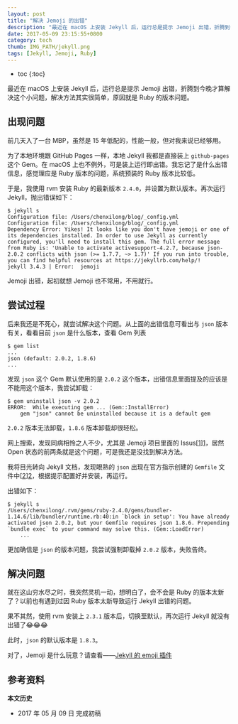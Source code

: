 ```yaml
---
layout: post
title: "解决 Jemoji 的出错"
description: "最近在 macOS 上安装 Jekyll 后，运行总是提示 Jemoji 出错，折腾到今晚才算解决这个小问题，解决方法其实很简单，原因就是 Ruby 的版本问题。"
date: 2017-05-09 23:15:55+0800
category: tech
thumb: IMG_PATH/jekyll.png
tags: [Jekyll, Jemoji, Ruby]
---
```


* toc
{:toc}

最近在 macOS 上安装 Jekyll 后，运行总是提示 Jemoji 出错，折腾到今晚才算解决这个小问题，解决方法其实很简单，原因就是 Ruby 的版本问题。

## 出现问题

前几天入了一台 MBP，虽然是 15 年低配的，性能一般，但对我来说已经够用。

为了本地环境跟 GitHub Pages 一样，本地 Jekyll 我都是直接装上 `github-pages` 这个 Gem。在 macOS 上也不例外，可是装上运行即出错。我忘记了是什么出错信息，感觉理应是 Ruby 版本的问题，系统预装的 Ruby 版本比较低。

于是，我使用 rvm 安装 Ruby 的最新版本 `2.4.0`，并设置为默认版本。再次运行 Jekyll，抛出错误如下：

```
$ jekyll s
Configuration file: /Users/chenxilong/blog/_config.yml
Configuration file: /Users/chenxilong/blog/_config.yml
Dependency Error: Yikes! It looks like you don't have jemoji or one of its dependencies installed. In order to use Jekyll as currently configured, you'll need to install this gem. The full error message from Ruby is: 'Unable to activate activesupport-4.2.7, because json-2.0.2 conflicts with json (>= 1.7.7, ~> 1.7)' If you run into trouble, you can find helpful resources at https://jekyllrb.com/help/!
jekyll 3.4.3 | Error:  jemoji
```

Jemoji 出错，起初就想 Jemoji 也不常用，不用就行。


## 尝试过程

后来我还是不死心，就尝试解决这个问题。从上面的出错信息可看出与 `json` 版本有关，看看目前 `json` 是什么版本，查看 Gem 列表

```
$ gem list
...
json (default: 2.0.2, 1.8.6)
...
```

发现 `json` 这个 Gem 默认使用的是 `2.0.2` 这个版本，出错信息里面提及的应该是不能用这个版本，我尝试卸载：

```
$ gem uninstall json -v 2.0.2
ERROR:  While executing gem ... (Gem::InstallError)
    gem "json" cannot be uninstalled because it is a default gem
```

`2.0.2` 版本无法卸载，`1.8.6` 版本卸载却很轻松。

网上搜索，发现同病相怜之人不少，尤其是 Jemoji 项目里面的 Issus[[1]][1]，居然 Open 状态的前两条就是这个问题，可是我还是没找到解决方法。

我将目光转向 Jekyll 文档，发现眼熟的 `json` 出现在官方指示创建的 `Gemfile` 文件中[[2]][2]，根据提示配置好并安装，再运行。

出错如下：

```
$ jekyll s
/Users/chenxilong/.rvm/gems/ruby-2.4.0/gems/bundler-1.14.6/lib/bundler/runtime.rb:40:in `block in setup': You have already activated json 2.0.2, but your Gemfile requires json 1.8.6. Prepending `bundle exec` to your command may solve this. (Gem::LoadError)
	...
```

更加确信是 `json` 的版本问题，我尝试强制卸载掉 `2.0.2` 版本，失败告终。

## 解决问题

就在这山穷水尽之时，我突然灵机一动，想明白了，会不会是 Ruby 的版本太新了？以前也有遇到过因 Ruby 版本太新导致运行 Jekyll 出错的问题。

果不其然，使用 rvm 安装上 `2.3.1` 版本后，切换至默认，再次运行 Jekyll 就没有出错了:joy::joy::joy:

此时，`json` 的默认版本是 `1.8.3`。

对了，Jemoji 是什么玩意？请查看——[Jekyll 的 emoji 插件](/jemoji.html)

## 参考资料

[1]: https://github.com/jekyll/jemoji/issues "Issues · jekyll/jemoji"
[2]: https://jekyllrb.com/docs/github-pages/#use-the-github-pages-gem "Use the github-pages gem"

**本文历史**

* 2017 年 05 月 09 日 完成初稿
